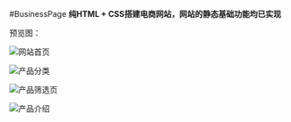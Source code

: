 #BusinessPage
**纯HTML + CSS搭建电商网站，网站的静态基础功能均已实现**

预览图：

![网站首页](http://m.qpic.cn/psb?/V103EO2s2J4gkQ/VztHQhv8xNfsmEKASQe*ieyenluVKG.YG8bzXv1pZ5k!/b/dL8AAAAAAAAA&bo=QAaDAwAAAAAKB.0!&rf=viewer_4)

![产品分类](http://m.qpic.cn/psb?/V103EO2s2J4gkQ/GplBOZ2sRGv35CRHMigpReIsFrs5YCkM4nGSDCwpwFg!/b/dFIBAAAAAAAA&bo=QAaDAwAAAAAKF*0!&rf=viewer_4)

![产品筛选页](http://m.qpic.cn/psb?/V103EO2s2J4gkQ/eXfvd59XvzmPsqY23izOz1AA3H05ikOsOWXVJH7UzXQ!/b/dL8AAAAAAAAA&bo=QAaDAwAAAAAKF*0!&rf=viewer_4)

![产品介绍](http://m.qpic.cn/psb?/V103EO2s2J4gkQ/4TZc7uhw3AE7Zh7cqPFLlKTEv62dKEngyfHtTTmo59I!/b/dFIBAAAAAAAA&bo=QAaDAwAAAAAKF*0!&rf=viewer_4)
